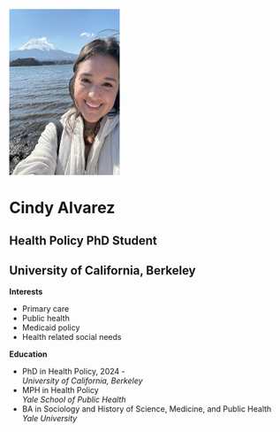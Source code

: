 <img src="headshot.jpg" alt="Headshot" width="200" height="300">


# Cindy Alvarez
## Health Policy PhD Student
## University of California, Berkeley


**Interests**
* Primary care
* Public health
* Medicaid policy
* Health related social needs


**Education**

* PhD in Health Policy, 2024 -   
*University of California, Berkeley*
* MPH in Health Policy   
*Yale School of Public Health*
* BA in Sociology and History of Science, Medicine, and Public Health   
*Yale University*
